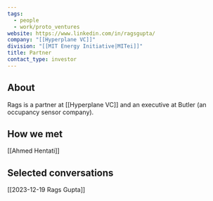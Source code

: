 ```yaml
---
tags:
  - people
  - work/proto_ventures
website: https://www.linkedin.com/in/ragsgupta/
company: "[[Hyperplane VC]]"
division: "[[MIT Energy Initiative|MITei]]"
title: Partner
contact_type: investor
---
```

## About
Rags is a partner at [[Hyperplane VC]] and an executive at Butler (an occupancy sensor company).

## How we met
[[Ahmed Hentati]]

## Selected conversations
[[2023-12-19 Rags Gupta]]